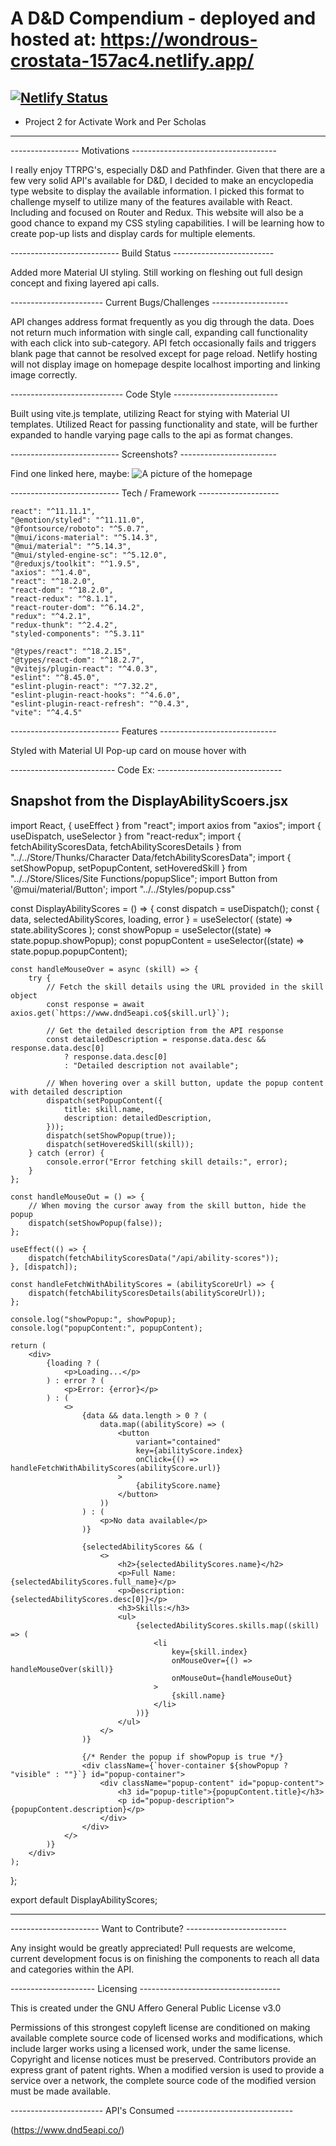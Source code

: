 # A D&D Compendium - deployed and hosted at: https://wondrous-crostata-157ac4.netlify.app/ 
[![Netlify Status](https://api.netlify.com/api/v1/badges/d1eeb56e-f20d-472b-991a-856539f74b86/deploy-status)](https://app.netlify.com/sites/wondrous-crostata-157ac4/deploys)
------------------------------------------------------------------
- Project 2 for Activate Work and Per Scholas
------------------------------------------------------------------
----------------- Motivations ------------------------------------

I really enjoy TTRPG's, especially D&D and Pathfinder. Given that there are a few very solid API's available for D&D, I decided to make an encyclopedia type website to display the available information. I picked this format to challenge myself to utilize many of the features available with React. Including and focused on Router and Redux. This website will also be a good chance to expand my CSS styling capabilities. I will be learning how to create pop-up lists and display cards for multiple elements. 

--------------------------- Build Status -------------------------

Added more Material UI styling. Still working on fleshing out full design concept and fixing layered api calls. 

----------------------- Current Bugs/Challenges -------------------

API changes address format frequently as you dig through the data. Does not return much information with single call, expanding call functionality with each click into sub-category. API fetch occasionally fails and triggers blank page that cannot be resolved except for page reload. 
Netlify hosting will not display image on homepage despite localhost importing and linking image correctly. 

---------------------------- Code Style --------------------------

Built using vite.js template, utilizing React for stying with Material UI templates. 
Utilized React for passing functionality and state, will be further expanded to handle varying page calls to the api as format changes. 

--------------------------- Screenshots? ------------------------

Find one linked here, maybe: <img src="https://imgur.com/a/g4WjnmW.jpg" alt="A picture of the homepage">


--------------------------- Tech / Framework --------------------


    react": "^11.11.1",
    "@emotion/styled": "^11.11.0",
    "@fontsource/roboto": "^5.0.7",
    "@mui/icons-material": "^5.14.3",
    "@mui/material": "^5.14.3",
    "@mui/styled-engine-sc": "^5.12.0",
    "@reduxjs/toolkit": "^1.9.5",
    "axios": "^1.4.0",
    "react": "^18.2.0",
    "react-dom": "^18.2.0",
    "react-redux": "^8.1.1",
    "react-router-dom": "^6.14.2",
    "redux": "^4.2.1",
    "redux-thunk": "^2.4.2",
    "styled-components": "^5.3.11"
  
    "@types/react": "^18.2.15",
    "@types/react-dom": "^18.2.7",
    "@vitejs/plugin-react": "^4.0.3",
    "eslint": "^8.45.0",
    "eslint-plugin-react": "^7.32.2",
    "eslint-plugin-react-hooks": "^4.6.0",
    "eslint-plugin-react-refresh": "^0.4.3",
    "vite": "^4.4.5"

    
--------------------------- Features -----------------------------

Styled with Material UI
Pop-up card on mouse hover with 

-------------------------- Code Ex: -------------------------------

Snapshot from the DisplayAbilityScoers.jsx
-------------------------------------------------------------------

import React, { useEffect } from "react";
import axios from "axios";
import { useDispatch, useSelector } from "react-redux";
import { fetchAbilityScoresData, fetchAbilityScoresDetails } from "../../Store/Thunks/Character Data/fetchAbilityScoresData";
import { setShowPopup, setPopupContent, setHoveredSkill } from "../../Store/Slices/Site Functions/popupSlice";
import Button from '@mui/material/Button';
import "../../Styles/popup.css"

const DisplayAbilityScores = () => {
    const dispatch = useDispatch();
    const { data, selectedAbilityScores, loading, error } = useSelector(
        (state) => state.abilityScores
    );
    const showPopup = useSelector((state) => state.popup.showPopup);
    const popupContent = useSelector((state) => state.popup.popupContent);

    const handleMouseOver = async (skill) => {
        try {
            // Fetch the skill details using the URL provided in the skill object
            const response = await axios.get(`https://www.dnd5eapi.co${skill.url}`);

            // Get the detailed description from the API response
            const detailedDescription = response.data.desc && response.data.desc[0]
                ? response.data.desc[0]
                : "Detailed description not available";

            // When hovering over a skill button, update the popup content with detailed description
            dispatch(setPopupContent({
                title: skill.name,
                description: detailedDescription,
            }));
            dispatch(setShowPopup(true));
            dispatch(setHoveredSkill(skill));
        } catch (error) {
            console.error("Error fetching skill details:", error);
        }
    };

    const handleMouseOut = () => {
        // When moving the cursor away from the skill button, hide the popup
        dispatch(setShowPopup(false));
    };

    useEffect(() => {
        dispatch(fetchAbilityScoresData("/api/ability-scores"));
    }, [dispatch]);

    const handleFetchWithAbilityScores = (abilityScoreUrl) => {
        dispatch(fetchAbilityScoresDetails(abilityScoreUrl));
    };

    console.log("showPopup:", showPopup);
    console.log("popupContent:", popupContent);

    return (
        <div>
            {loading ? (
                <p>Loading...</p>
            ) : error ? (
                <p>Error: {error}</p>
            ) : (
                <>
                    {data && data.length > 0 ? (
                        data.map((abilityScore) => (
                            <button
                                variant="contained"
                                key={abilityScore.index}
                                onClick={() => handleFetchWithAbilityScores(abilityScore.url)}
                            >
                                {abilityScore.name}
                            </button>
                        ))
                    ) : (
                        <p>No data available</p>
                    )}

                    {selectedAbilityScores && (
                        <>
                            <h2>{selectedAbilityScores.name}</h2>
                            <p>Full Name: {selectedAbilityScores.full_name}</p>
                            <p>Description: {selectedAbilityScores.desc[0]}</p>
                            <h3>Skills:</h3>
                            <ul>
                                {selectedAbilityScores.skills.map((skill) => (
                                    <li
                                        key={skill.index}
                                        onMouseOver={() => handleMouseOver(skill)}
                                        onMouseOut={handleMouseOut}
                                    >
                                        {skill.name}
                                    </li>
                                ))}
                            </ul>
                        </>
                    )}

                    {/* Render the popup if showPopup is true */}
                    <div className={`hover-container ${showPopup ? "visible" : ""}`} id="popup-container">
                        <div className="popup-content" id="popup-content">
                            <h3 id="popup-title">{popupContent.title}</h3>
                            <p id="popup-description">{popupContent.description}</p>
                        </div>
                    </div>
                </>
            )}
        </div>
    );
};

export default DisplayAbilityScores;

--------------------------------------------------------------------

---------------------- Want to Contribute? -------------------------

Any insight would be greatly appreciated! Pull requests are welcome, current development focus is on finishing the components to reach all data and categories within the API. 

--------------------- Licensing -----------------------------------

This is created under the GNU Affero General Public License v3.0

Permissions of this strongest copyleft license are conditioned on making available complete source code of licensed works and modifications, which include larger works using a licensed work, under the same license. Copyright and license notices must be preserved. Contributors provide an express grant of patent rights. When a modified version is used to provide a service over a network, the complete source code of the modified version must be made available.

----------------------- API's Consumed -----------------------------

(https://www.dnd5eapi.co/)

